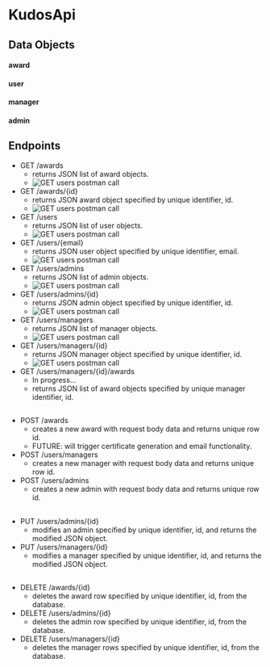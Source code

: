 # KudosApi
## Data Objects
#### award
#### user
#### manager
#### admin
## Endpoints
- GET /awards
    - returns JSON list of award objects.
    - ![GET users postman call](documentation/images/postmen/GETAwards.PNG)
- GET /awards/{id}
    - returns JSON award object specified by unique identifier, id.
    - ![GET users postman call](documentation/images/postmen/GETAward.PNG)
- GET /users
    - returns JSON list of user objects.
    - ![GET users postman call](documentation/images/postmen/GETUsers.PNG)
- GET /users/{email}
    - returns JSON user object specified by unique identifier, email.
    - ![GET users postman call](documentation/images/postmen/GETUser.PNG)
- GET /users/admins
    - returns JSON list of admin objects.
    - ![GET users postman call](documentation/images/postmen/GETAdmins.PNG)
- GET /users/admins/{id}
    - returns JSON admin object specified by unique identifier, id.
    - ![GET users postman call](documentation/images/postmen/GETAdmin.PNG)
- GET /users/managers
    - returns JSON list of manager objects.
    - ![GET users postman call](documentation/images/postmen/GETManagers.PNG)
- GET /users/managers/{id}
    - returns JSON manager object specified by unique identifier, id.
    - ![GET users postman call](documentation/images/postmen/GETManager.PNG)
- GET /users/managers/{id}/awards
    - In progress...
    - returns JSON list of award objects specified by unique manager identifier, id.
##
- POST /awards
    - creates a new award with request body data and returns unique row id.
    - FUTURE: will trigger certificate generation and email functionality. 
- POST /users/managers
    - creates a new manager with request body data and returns unique row id.
- POST /users/admins
    - creates a new admin with request body data and returns unique row id.
##
- PUT /users/admins/{id}
    - modifies an admin specified by unique identifier, id, and returns the modified JSON object.
- PUT /users/managers/{id}
    - modifies a manager specified by unique identifier, id, and returns the modified JSON object.
##
- DELETE /awards/{id}
    - deletes the award row specified by unique identifier, id, from the database.
- DELETE /users/admins/{id}
    - deletes the admin row specified by unique identifier, id, from the database.
- DELETE /users/managers/{id}
    - deletes the manager rows specified by unique identifier, id, from the database.